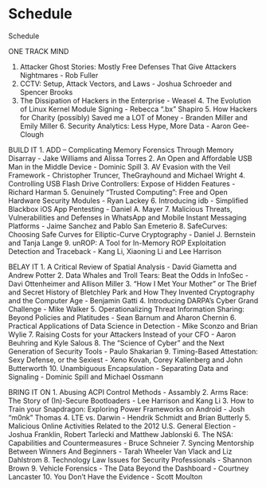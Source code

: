 # Schedule

Schedule

ONE TRACK MIND
1. Attacker Ghost Stories: Mostly Free Defenses That Give Attackers Nightmares - Rob Fuller
2. CCTV: Setup, Attack Vectors, and Laws - Joshua Schroeder and Spencer Brooks
3. The Dissipation of Hackers in the Enterprise - Weasel
	4.	The Evolution of Linux Kernel Module Signing - Rebecca “.bx” Shapiro
	5.	How Hackers for Charity (possibly) Saved me a LOT of Money - Branden Miller and Emily Miller
	6.	Security Analytics: Less Hype, More Data - Aaron Gee-Clough

BUILD IT
	1.	ADD – Complicating Memory Forensics Through Memory Disarray - Jake Williams and Alissa Torres
	2.	An Open and Affordable USB Man in the Middle Device - Dominic Spill
	3.	AV Evasion with the Veil Framework - Christopher Truncer, TheGrayhound and Michael Wright
	4.	Controlling USB Flash Drive Controllers: Expose of Hidden Features - Richard Harman
	5.	Genuinely “Trusted Computing”: Free and Open Hardware Security Modules - Ryan Lackey
	6.	Introducing idb - Simplified Blackbox iOS App Pentesting - Daniel A. Mayer
	7.	Malicious Threats, Vulnerabilities and Defenses in WhatsApp and Mobile Instant Messaging Platforms - Jaime Sanchez and Pablo San Emeterio
	8.	SafeCurves: Choosing Safe Curves for Elliptic-Curve Cryptography - Daniel J. Bernstein and Tanja Lange
	9.	unROP: A Tool for In-Memory ROP Exploitation Detection and Traceback - Kang Li, Xiaoning Li and Lee Harrison

BELAY IT
	1.	A Critical Review of Spatial Analysis - David Giametta and Andrew Potter
	2.	Data Whales and Troll Tears: Beat the Odds in InfoSec - Davi Ottenheimer and Allison Miller
	3.	“How I Met Your Mother” or The Brief and Secret History of Bletchley Park and How They Invented Cryptography and the Computer Age - Benjamin Gatti
	4.	Introducing DARPA’s Cyber Grand Challenge - Mike Walker
	5.	Operationalizing Threat Information Sharing: Beyond Policies and Platitudes - Sean Barnum and Aharon Chernin
	6.	Practical Applications of Data Science in Detection - Mike Sconzo and Brian Wylie
	7.	Raising Costs for your Attackers Instead of your CFO - Aaron Beuhring and Kyle Salous
	8.	The “Science of Cyber” and the Next Generation of Security Tools - Paulo Shakarian
	9.	Timing-Based Attestation: Sexy Defense, or the Sexiest - Xeno Kovah, Corey Kallenberg and John Butterworth
	10.	Unambiguous Encapsulation - Separating Data and Signaling - Dominic Spill and Michael Ossmann

BRING IT ON
	1.	Abusing ACPI Control Methods - Assambly
	2.	Arms Race: The Story of (In)-Secure Bootloaders - Lee Harrison and Kang Li
	3.	How to Train your Snapdragon: Exploring Power Frameworks on Android - Josh “m0nk” Thomas
	4.	LTE vs. Darwin - Hendrik Schmidt and Brian Butterly
	5.	Malicious Online Activities Related to the 2012 U.S. General Election - Joshua Franklin, Robert Tarlecki and Matthew Jablonski
	6.	The NSA: Capabilities and Countermeasures - Bruce Schneier
	7.	Syncing Mentorship Between Winners And Beginners - Tarah Wheeler Van Vlack and Liz Dahlstrom
	8.	Technology Law Issues for Security Professionals - Shannon Brown
	9.	Vehicle Forensics - The Data Beyond the Dashboard - Courtney Lancaster
	10.	You Don’t Have the Evidence - Scott Moulton

